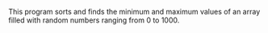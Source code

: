 This program sorts and finds the minimum and maximum values ​​of an array filled with random numbers ranging from 0 to 1000.
